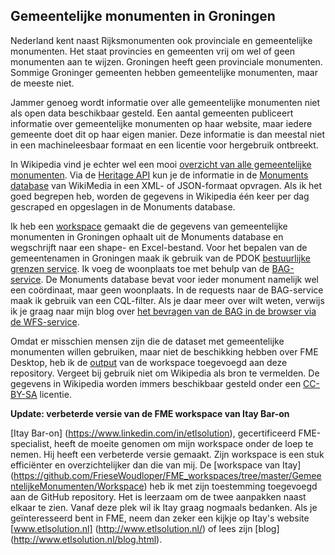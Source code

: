 ## Gemeentelijke monumenten in Groningen

Nederland kent naast Rijksmonumenten ook provinciale en gemeentelijke monumenten. Het staat provincies en gemeenten vrij om wel of geen monumenten aan te wijzen. Groningen heeft geen provinciale monumenten. Sommige Groninger gemeenten hebben gemeentelijke monumenten, maar de meeste niet. 

Jammer genoeg wordt informatie over alle gemeentelijke monumenten niet als open data beschikbaar gesteld. Een aantal gemeenten publiceert informatie over gemeentelijke monumenten op haar website, maar iedere gemeente doet dit op haar eigen manier. Deze informatie is dan meestal niet in een machineleesbaar formaat en een licentie voor hergebruik ontbreekt.

In Wikipedia vind je echter wel een mooi [overzicht van alle gemeentelijke monumenten](https://nl.wikipedia.org/wiki/Lijst_van_gemeentelijke_monumenten_in_Groningen_(provincie)). Via de [Heritage API](https://tools.wmflabs.org/heritage/api/) kun je de informatie in de [Monuments database](https://commons.wikimedia.org/wiki/Commons:Monuments_database) van WikiMedia in een XML- of JSON-formaat opvragen. Als ik het goed begrepen heb, worden de gegevens in Wikipedia één keer per dag gescraped en opgeslagen in de Monuments database.

Ik heb een [workspace](https://github.com/FrieseWoudloper/FME_workspaces/tree/master/GemeentelijkeMonumenten/Workspace) gemaakt die de gegevens van gemeentelijke monumenten in Groningen ophaalt uit de Monuments database en wegschrijft naar een shape- en Excel-bestand. Voor het bepalen van de gemeentenamen in Groningen maak ik gebruik van de PDOK [bestuurlijke grenzen service](https://www.pdok.nl/nl/service/wfs-bestuurlijke-grenzen). Ik voeg de woonplaats toe met behulp van de [BAG-service](https://www.pdok.nl/nl/service/wfs-bag). De Monuments database bevat voor ieder monument namelijk wel een coördinaat, maar geen woonplaats. In de requests naar de BAG-service maak ik gebruik van een CQL-filter. Als je daar meer over wilt weten, verwijs ik je graag naar mijn blog over [het bevragen van de BAG in de browser via de WFS-service](https://friesewoudloper.wordpress.com/2015/05/17/het-bevragen-van-een-wfs-in-de-browser-voorbeelden-aan-de-hand-van-de-bag-service/).

Omdat er misschien mensen zijn die de dataset met gemeentelijke monumenten willen gebruiken, maar niet de beschikking hebben over FME Desktop, heb ik de [output](https://github.com/FrieseWoudloper/FME_workspaces/tree/master/GemeentelijkeMonumenten/Output) van de workspace toegevoegd aan deze repository. Vergeet bij gebruik niet om Wikipedia als bron te vermelden. De gegevens in Wikipedia worden immers beschikbaar gesteld onder een [CC-BY-SA](https://en.wikipedia.org/wiki/Wikipedia:Reusing_Wikipedia_content) licentie. 

**Update: verbeterde versie van de FME workspace van Itay Bar-on**

[Itay Bar-on] (https://www.linkedin.com/in/etlsolution), gecertificeerd FME-specialist, heeft de moeite genomen om mijn workspace onder de loep te nemen. Hij heeft een verbeterde versie gemaakt. Zijn workspace is een stuk efficiënter en overzichtelijker dan die van mij. De [workspace van Itay] (https://github.com/FrieseWoudloper/FME_workspaces/tree/master/GemeentelijkeMonumenten/Workspace) heb ik met zijn toestemming toegevoegd aan de GitHub repository. Het is leerzaam om de twee aanpakken naast elkaar te zien. Vanaf deze plek wil ik Itay graag nogmaals bedanken.  Als je geïnteresseerd bent in FME, neem dan zeker een kijkje op Itay's website [www.etlsolution.nl] (http://www.etlsolution.nl/) of lees zijn [blog] (http://www.etlsolution.nl/blog.html).